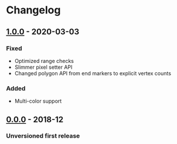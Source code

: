 # Changelog

## [1.0.0] - 2020-03-03
### Fixed
- Optimized range checks
- Slimmer pixel setter API
- Changed polygon API from end markers to explicit vertex counts
### Added
- Multi-color support

## [0.0.0] - 2018-12
### Unversioned first release

[1.0.0]: https://github.com/erkkah/jaggies/compare/v0.0.0...v1.0.0
[0.0.0]: https://github.com/erkkah/jaggies/releases/tag/v0.0.0
